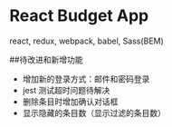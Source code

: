# React Budget App

react, redux, webpack, babel, Sass(BEM)

##待改进和新增功能

- 增加新的登录方式：邮件和密码登录
- jest 测试超时问题待解决
- 删除条目时增加确认对话框
- 显示隐藏的条目数（显示过滤的条目数）
